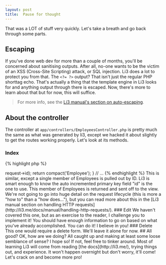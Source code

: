 ```yaml
---
layout: post
title:  Pause for thought
---
```


That was a LOT of stuff very quickly. Let's take a breath and go back through some parts.

## Escaping

If you've done web dev for more than a couple of months, you'll be concerned about sanitising outputs. After all, no-one wants to be the victim of an XSS (Cross-Site Scripting) attack, or SQL injection. Li3 does a lot to protect you from that. The `<?= ?>` output? That isn't just the regular PHP shorttag echo. That's actually a thing that the template engine in Li3 looks for and anything output through there is escaped. Now, there's more to learn about that but for now, this will suffice.

> For more info, see the [Li3 manual's section on auto-escaping](http://li3.me/docs/manual/handling-http-requests/views.wiki).

## About the controller

The controller at `app/controllers/EmployeesController.php` is pretty much the same as what was generated by li3, except we hacked it about slightly to get the routes working properly. Let's look at its methods.

### Index

{% highlight php %}
<?php
	// ...
	public function index() {
		$employees = Employees::all();
		return compact('Employees');
	}
	// ...
{% endhighlight %}

This pulls out ALL the Employee. Notice that it uses the Employee model and makes a **static method call** to `all()`. If you've tried Doctrine, Hibernate or another ORM (Object-Relational Mapper), you'll be a bit familiar with these concepts. Li3's model is quite straightforward - it's got static methods for all the data retrieval operations.

This particular one pulls out ALL the Employee. It's good enough for a simple system that doesn't require pagination.

The [compact function is documented on PHP.Net](http://www.php.net/compact). A lot of Li3 pros use it to send information to the view. Whatever array a controller returns is sent to the view, and so becomes available to be displayed in the template.

### View

{% highlight php %}
<?php
	// ...
	public function view($id) {
		$employee = Employees::first($this->request->id);
		return compact('Employee');
	}
	// ...
{% endhighlight %}

This is similar, except a single member of Employees is pulled out by ID. Li3 is smart enough to know the auto incremented primary key field "id" is the one to use. This member of Employees is returned and sent off to the view. We're not going to go into huge detail on the request lifecycle (this is more a "how to" than a "how does..."), but you can read more about this in the [Li3 manual section on handling HTTP requests](http://li3.me/docs/manual/handling-http-requests/).

### Edit

We haven't covered this one, but as an exercise to the reader, I challenge you to implement it! You should have enough information to go on based on what you've already accomplished. You can do it! I believe in you!

### Delete

This one would require a delete form. We'll leave it alone for now.

## All good?

OK, how are we doing? All caught up and making at least some loose semblance of sense? I hope so! If not, feel free to tinker around. Most of learning Li3 will come from reading [the docs](http://li3.me/), trying things out, and experience. It won't happen overnight but don't worry, it'll come!

Let's crack on and become more pro!